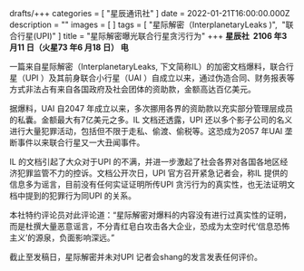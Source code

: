 drafts/+++ categories = \[ "星辰通讯社" \] date = 2022-01-21T16:00:00.000Z description = "" images = \[ \] tags = \[ "星际解密（InterplanetaryLeaks )", &nbsp;"联合行星(UPI)" \] title = "星际解密曝光联合行星贪污行为" +++ **星辰社 &nbsp;2106 年3 月11 日（火星73 年6 月18 日） 电**

一篇来自星际解密（InterplanetaryLeaks, 下文简称IL）的加密文档爆料，联合行星（UPI ）及其前身联合小行星（UAI ）自成立以来，通过伪造合同、财务报表等方式非法占有来自各国政府及社会团体的资助款，金额高达百亿美元。

据爆料，UAI 自2047 年成立以来，多次挪用各界的资助款以充实部分管理层成员的私囊。金额最大有7亿美元之多。IL 文档还透露，UPI 还以多个影子公司的名义进行大量犯罪活动，包括但不限于走私、偷渡、偷税等。这恐成为2057 年UAI 垄断事件以来联合行星又一大丑闻事件。

IL 的文档引起了大众对于UPI 的不满，并进一步激起了社会各界对各国各地区经济犯罪监管不力的控诉。文档公开次日，UPI 官方召开紧急记者会，称IL 提供的信息多为谣言，目前没有任何实证证明所传UPI 贪污行为的真实性，也无法证明文档中提到的犯罪行为同UPI 的关系。

本社特约评论员对此评论道：“星际解密对爆料的内容没有进行过真实性的证明，而是杜撰大量恶意谣言，不分青红皂白攻击各大企业，恐成为太空时代‘信息恐怖主义’的源泉，负面影响深远。”

截止至发稿日，星际解密并未对UPI 记者会shang的发言发表任何评价。